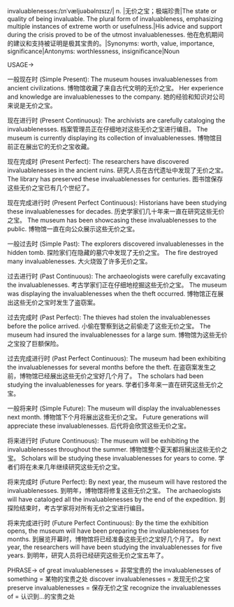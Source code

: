 invaluablenesses:/ɪnˈvæljuəbəlnɪsɪz/| n. |无价之宝；极端珍贵|The state or quality of being invaluable.  The plural form of invaluableness, emphasizing multiple instances of extreme worth or usefulness.|His advice and support during the crisis proved to be of the utmost invaluablenesses. 他在危机期间的建议和支持被证明是极其宝贵的。|Synonyms: worth, value, importance, significance|Antonyms: worthlessness, insignificance|Noun

USAGE->

一般现在时 (Simple Present):
The museum houses invaluablenesses from ancient civilizations.  博物馆收藏了来自古代文明的无价之宝。
Her experience and knowledge are invaluablenesses to the company. 她的经验和知识对公司来说是无价之宝。

现在进行时 (Present Continuous):
The archivists are carefully cataloging the invaluablenesses.  档案管理员正在仔细地对这些无价之宝进行编目。
The museum is currently displaying its collection of invaluablenesses.  博物馆目前正在展出它的无价之宝收藏。


现在完成时 (Present Perfect):
The researchers have discovered invaluablenesses in the ancient ruins. 研究人员在古代遗址中发现了无价之宝。
The library has preserved these invaluablenesses for centuries.  图书馆保存这些无价之宝已有几个世纪了。

现在完成进行时 (Present Perfect Continuous):
Historians have been studying these invaluablenesses for decades.  历史学家们几十年来一直在研究这些无价之宝。
The museum has been showcasing these invaluablenesses to the public.  博物馆一直在向公众展示这些无价之宝。

一般过去时 (Simple Past):
The explorers discovered invaluablenesses in the hidden tomb. 探险家们在隐藏的墓穴中发现了无价之宝。
The fire destroyed many invaluablenesses.  大火烧毁了许多无价之宝。

过去进行时 (Past Continuous):
The archaeologists were carefully excavating the invaluablenesses.  考古学家们正在仔细地挖掘这些无价之宝。
The museum was displaying the invaluablenesses when the theft occurred.  博物馆正在展出这些无价之宝时发生了盗窃案。

过去完成时 (Past Perfect):
The thieves had stolen the invaluablenesses before the police arrived.  小偷在警察到达之前偷走了这些无价之宝。
The museum had insured the invaluablenesses for a large sum.  博物馆为这些无价之宝投了巨额保险。


过去完成进行时 (Past Perfect Continuous):
The museum had been exhibiting the invaluablenesses for several months before the theft.  在盗窃案发生之前，博物馆已经展出这些无价之宝好几个月了。
The scholars had been studying the invaluablenesses for years. 学者们多年来一直在研究这些无价之宝。


一般将来时 (Simple Future):
The museum will display the invaluablenesses next month. 博物馆下个月将展出这些无价之宝。
Future generations will appreciate these invaluablenesses. 后代将会欣赏这些无价之宝。

将来进行时 (Future Continuous):
The museum will be exhibiting the invaluablenesses throughout the summer. 博物馆整个夏天都将展出这些无价之宝。
Scholars will be studying these invaluablenesses for years to come.  学者们将在未来几年继续研究这些无价之宝。


将来完成时 (Future Perfect):
By next year, the museum will have restored the invaluablenesses. 到明年，博物馆将修复这些无价之宝。
The archaeologists will have cataloged all the invaluablenesses by the end of the expedition.  到探险结束时，考古学家将对所有无价之宝进行编目。


将来完成进行时 (Future Perfect Continuous):
By the time the exhibition opens, the museum will have been preparing the invaluablenesses for months.  到展览开幕时，博物馆将已经准备这些无价之宝好几个月了。
By next year, the researchers will have been studying the invaluablenesses for five years. 到明年，研究人员将已经研究这些无价之宝五年了。


PHRASE->
of great invaluablenesses = 非常宝贵的
the invaluablenesses of something = 某物的宝贵之处
discover invaluablenesses = 发现无价之宝
preserve invaluablenesses = 保存无价之宝
recognize the invaluablenesses of = 认识到...的宝贵之处

